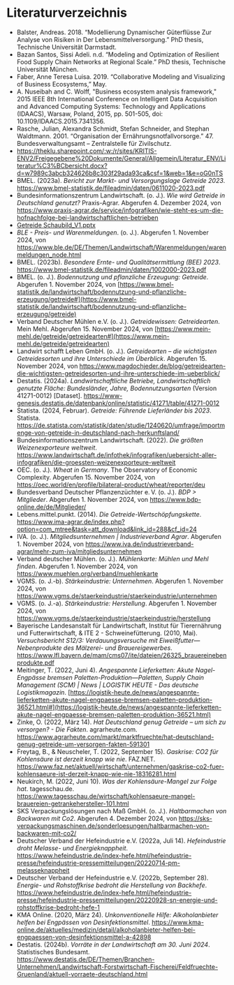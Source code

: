 # Literaturverzeichnis

- Balster, Andreas. 2018. “Modellierung Dynamischer Güterflüsse Zur Analyse von Risiken in Der Lebensmittelversorgung.” PhD thesis, Technische Universität Darmstadt.
- Bazan Santos, Sissi Adeli. n.d. “Modeling and Optimization of Resilient Food Supply Chain Networks at Regional Scale.” PhD thesis, Technische Universität München.
- Faber, Anne Teresa Luisa. 2019. “Collaborative Modeling and Visualizing of Business Ecosystems,” May.
- A. Nuseibah and C. Wolff, "Business ecosystem analysis framework," 2015 IEEE 8th International Conference on Intelligent Data Acquisition and Advanced Computing Systems: Technology and Applications (IDAACS), Warsaw, Poland, 2015, pp. 501-505, doi: 10.1109/IDAACS.2015.7341356.
- Rasche, Julian, Alexandra Schmidt, Stefan Schneider, and Stephan Waldtmann. 2001. “Organisation der Ernährungsnotfallvorsorge.” 47. Bundesverwaltungsamt – Zentralstelle für Zivilschutz.
- <https://theklu.sharepoint.com/:w:/r/sites/KRITIS-ENV2/Freigegebene%20Dokumente/General/Allgemein/Literatur_ENV/Literatur%C3%BCbersicht.docx?d=w7989c3abcb324626b8c303f29ada93ca&csf=1&web=1&e=oG0nTS>
- BMEL. (2023a). _Bericht zur Markt- und Versorgungslage Getreide 2023_. <https://www.bmel-statistik.de/fileadmin/daten/0611020-2023.pdf>
- Bundesinformationszentrum Landwirtschaft. (o. J.). _Wie wird Getreide in Deutschland genutzt?_ Praxis-Agrar. Abgerufen 4. Dezember 2024, von <https://www.praxis-agrar.de/service/infografiken/wie-steht-es-um-die-hofnachfolge-bei-landwirtschaftlichen-betrieben>
- [Getreide Schaubild_V1.pptx](https://theklu-my.sharepoint.com/:p:/g/personal/sandra_rudeloff_the-klu_org/EaLuAi1n5YFHt5bzaHpz6E8Bnt-XkF3kVBG0HNHctRdKqg?e=kbwAh2)
- _BLE - Preis- und Warenmeldungen_. (o. J.). Abgerufen 1. November 2024, von <https://www.ble.de/DE/Themen/Landwirtschaft/Warenmeldungen/warenmeldungen_node.html>
- BMEL. (2023b). _Besondere Ernte- und Qualitätsermittlung (BEE) 2023_. <https://www.bmel-statistik.de/fileadmin/daten/1002000-2023.pdf>
- BMEL. (o. J.). _Bodennutzung und pflanzliche Erzeugung: Getreide_. Abgerufen 1. November 2024, von [https://www.bmel-statistik.de/landwirtschaft/bodennutzung-und-pflanzliche-erzeugung/getreide#](https://www.bmel-statistik.de/landwirtschaft/bodennutzung-und-pflanzliche-erzeugung/getreide)
- Verband Deutscher Mühlen e.V. (o. J.). _Getreidewissen: Getreidearten_. Mein Mehl. Abgerufen 15. November 2024, von [https://www.mein-mehl.de/getreide/getreidearten#](https://www.mein-mehl.de/getreide/getreidearten)
- Landwirt schafft Leben GmbH. (o. J.). _Getreidearten – die wichtigsten Getreidesorten und ihre Unterschiede im Überblick_. Abgerufen 15. November 2024, von <https://www.magdochjeder.de/blog/getreidearten-die-wichtigsten-getreidesorten-und-ihre-unterschiede-im-ueberblick/>
- Destatis. (2024a). _Landwirtschaftliche Betriebe, Landwirtschaftlich genutzte Fläche: Bundesländer, Jahre, Bodennutzungsarten_ (Version 41271-0012) \[Dataset\]. <https://www-genesis.destatis.de/datenbank/online/statistic/41271/table/41271-0012>
- Statista. (2024, Februar). _Getreide: Führende Lieferländer bis 2023_. Statista. <https://de.statista.com/statistik/daten/studie/1240620/umfrage/importmenge-von-getreide-in-deutschland-nach-herkunftsland/>
- Bundesinformationszentrum Landwirtschaft. (2022). _Die größten Weizenexporteure weltweit_. <https://www.landwirtschaft.de/infothek/infografiken/uebersicht-aller-infografiken/die-groessten-weizenexporteure-weltweit>
- OEC. (o. J.). _Wheat in Germany_. The Observatory of Economic Complexity. Abgerufen 15. November 2024, von <https://oec.world/en/profile/bilateral-product/wheat/reporter/deu>
- Bundesverband Deutscher Pflanzenzüchter e. V. (o. J.). _BDP > Mitglieder_. Abgerufen 1. November 2024, von <https://www.bdp-online.de/de/Mitglieder/>
- Lebens.mittel.punkt. (2014). _Die Getreide-Wertschöpfungskette_. <https://www.ima-agrar.de/index.php?option=com_mtree&task=att_download&link_id=288&cf_id=24>
- IVA. (o. J.). _Mitgliedsunternehmen | Industrieverband Agrar_. Abgerufen 1. November 2024, von <https://www.iva.de/industrieverband-agrar/mehr-zum-iva/mitgliedsunternehmen>
- Verband deutscher Mühlen. (o. J.). _Mühlenkarte: Mühlen und Mehl finden_. Abgerufen 1. November 2024, von <https://www.muehlen.org/verband/muehlenkarte>
- VGMS. (o. J.-b). _Stärkeindustrie: Unternehmen_. Abgerufen 1. November 2024, von <https://www.vgms.de/staerkeindustrie/staerkeindustrie/unternehmen>
- VGMS. (o. J.-a). _Stärkeindustrie: Herstellung_. Abgerufen 1. November 2024, von <https://www.vgms.de/staerkeindustrie/staerkeindustrie/herstellung>
- Bayerische Landesanstalt für Landwirtschaft, Institut für Tierernährung und Futterwirtschaft, & ITE 2 - Schweinefütterung. (2010, Mai). _Versuchsbericht S12/3: Verdauungsversuche mit Eiweißfutter—Nebenprodukte des Mälzerei- und Brauereigewerbes_. <https://www.lfl.bayern.de/mam/cms07/ite/dateien/26325_brauereinebenprodukte.pdf>
- Meitinger, T. (2022, Juni 4). _Angespannte Lieferketten: Akute Nagel-Engpässe bremsen Paletten-Produktion—Paletten, Supply Chain Management (SCM) | News | LOGISTIK HEUTE - Das deutsche Logistikmagazin_. [https://logistik-heute.de/news/angespannte-lieferketten-akute-nagel-engpaesse-bremsen-paletten-produktion-36521.html#](https://logistik-heute.de/news/angespannte-lieferketten-akute-nagel-engpaesse-bremsen-paletten-produktion-36521.html)
- Zinke, O. (2022, März 14). _Hat Deutschland genug Getreide – um sich zu versorgen? - Die Fakten_. agrarheute.com. <https://www.agrarheute.com/markt/marktfruechte/hat-deutschland-genug-getreide-um-versorgen-fakten-591301>
- Freytag, B., & Neuscheler, T. (2022, September 15). _Gaskrise: CO2 für Kohlensäure ist derzeit knapp wie nie_. FAZ.NET. <https://www.faz.net/aktuell/wirtschaft/unternehmen/gaskrise-co2-fuer-kohlensaeure-ist-derzeit-knapp-wie-nie-18316281.html>
- Neukirch, M. (2022, Juni 10). _Was der Kohlensäure-Mangel zur Folge hat_. tagesschau.de. <https://www.tagesschau.de/wirtschaft/kohlensaeure-mangel-brauereien-getrankehersteller-101.html>
- SKS Verpackungslösungen nach Maß GmbH. (o. J.). _Haltbarmachen von Backwaren mit Co2_. Abgerufen 4. Dezember 2024, von <https://sks-verpackungsmaschinen.de/sonderloesungen/haltbarmachen-von-backwaren-mit-co2/>
- Deutscher Verband der Hefeindustrie e.V. (2022a, Juli 14). _Hefeindustrie droht Melasse- und Energieknappheit_. <https://www.hefeindustrie.de/index-hefe.html/hefeindustrie-presse/hefeindustrie-pressemitteilungen/20220714-pm-melasseknappheit>
- Deutscher Verband der Hefeindustrie e.V. (2022b, September 28). _Energie- und Rohstoffkrise bedroht die Herstellung von Backhefe_. <https://www.hefeindustrie.de/index-hefe.html/hefeindustrie-presse/hefeindustrie-pressemitteilungen/20220928-sn-energie-und-rohstoffkrise-bedroht-hefe-1>
- KMA Online. (2020, März 24). _Unkonventionelle Hilfe: Alkoholanbieter helfen bei Engpässen von Desinfektionsmittel_. <https://www.kma-online.de/aktuelles/medizin/detail/alkoholanbieter-helfen-bei-engpaessen-von-desinfektionsmittel-a-42898>
- Destatis. (2024b). _Vorräte in der Landwirtschaft am 30. Juni 2024_. Statistisches Bundesamt. <https://www.destatis.de/DE/Themen/Branchen-Unternehmen/Landwirtschaft-Forstwirtschaft-Fischerei/Feldfruechte-Gruenland/aktuell-vorraete-deutschland.html>
